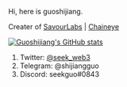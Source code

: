 Hi, here is guoshijiang. 

Creater of [SavourLabs](https://github.com/savour-labs) | [Chaineye](https://github.com/0xchaineye/)

[![Guoshijiang's GitHub stats](https://github-readme-stats.vercel.app/api?username=guoshijiang&show_icons=true&theme=solarized-dark)](https://github.com/guoshijiang) 

1. Twitter: [@seek_web3](https://twitter.com/seek_web3)
2. Telegram: @shijiangguo
3. Discord: seekguo#0843




